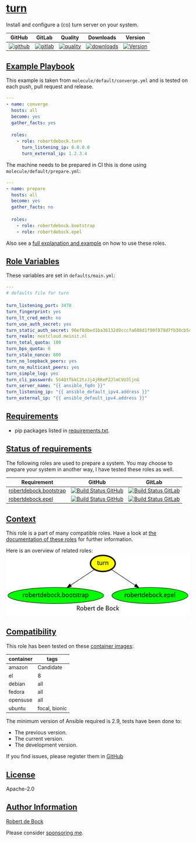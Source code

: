# [turn](#turn)

Install and configure a (co) turn server on your system.

|GitHub|GitLab|Quality|Downloads|Version|
|------|------|-------|---------|-------|
|[![github](https://github.com/robertdebock/ansible-role-turn/workflows/Ansible%20Molecule/badge.svg)](https://github.com/robertdebock/ansible-role-turn/actions)|[![gitlab](https://gitlab.com/robertdebock/ansible-role-turn/badges/master/pipeline.svg)](https://gitlab.com/robertdebock/ansible-role-turn)|[![quality](https://img.shields.io/ansible/quality/54410)](https://galaxy.ansible.com/robertdebock/turn)|[![downloads](https://img.shields.io/ansible/role/d/54410)](https://galaxy.ansible.com/robertdebock/turn)|[![Version](https://img.shields.io/github/release/robertdebock/ansible-role-turn.svg)](https://github.com/robertdebock/ansible-role-turn/releases/)|

## [Example Playbook](#example-playbook)

This example is taken from `molecule/default/converge.yml` and is tested on each push, pull request and release.
```yaml
---
- name: converge
  hosts: all
  become: yes
  gather_facts: yes

  roles:
    - role: robertdebock.turn
      turn_listening_ip: 0.0.0.0
      turn_external_ip: 1.2.3.4
```

The machine needs to be prepared in CI this is done using `molecule/default/prepare.yml`:
```yaml
---
- name: prepare
  hosts: all
  become: yes
  gather_facts: no

  roles:
    - role: robertdebock.bootstrap
    - role: robertdebock.epel
```

Also see a [full explanation and example](https://robertdebock.nl/how-to-use-these-roles.html) on how to use these roles.

## [Role Variables](#role-variables)

These variables are set in `defaults/main.yml`:
```yaml
---
# defaults file for turn

turn_listening_port: 3478
turn_fingerprint: yes
turn_lt_cred_mech: no
turn_use_auth_secret: yes
turn_static_auth_secret: 96ef8dbed1ba36132d9cccfa608d1f90f879d7fb38cb5c18
turn_realm: nextcloud.meinit.nl
turn_total_quota: 100
turn_bps_quota: 0
turn_stale_nonce: 600
turn_no_loopback_peers: yes
turn_no_multicast_peers: yes
turn_simple_log: yes
turn_cli_password: 5S4QtTbkC2tzJj4jRKePZJlmCVU3ljnG
turn_server_name: "{{ ansible_fqdn }}"
turn_listening_ip: "{{ ansible_default_ipv4.address }}"
turn_external_ip: "{{ ansible_default_ipv4.address }}"
```

## [Requirements](#requirements)

- pip packages listed in [requirements.txt](https://github.com/robertdebock/ansible-role-turn/blob/master/requirements.txt).

## [Status of requirements](#status-of-requirements)

The following roles are used to prepare a system. You may choose to prepare your system in another way, I have tested these roles as well.

| Requirement | GitHub | GitLab |
|-------------|--------|--------|
|[robertdebock.bootstrap](https://galaxy.ansible.com/robertdebock/bootstrap)|[![Build Status GitHub](https://github.com/robertdebock/ansible-role-bootstrap/workflows/Ansible%20Molecule/badge.svg)](https://github.com/robertdebock/ansible-role-bootstrap/actions)|[![Build Status GitLab ](https://gitlab.com/robertdebock/ansible-role-bootstrap/badges/master/pipeline.svg)](https://gitlab.com/robertdebock/ansible-role-bootstrap)|
|[robertdebock.epel](https://galaxy.ansible.com/robertdebock/epel)|[![Build Status GitHub](https://github.com/robertdebock/ansible-role-epel/workflows/Ansible%20Molecule/badge.svg)](https://github.com/robertdebock/ansible-role-epel/actions)|[![Build Status GitLab ](https://gitlab.com/robertdebock/ansible-role-epel/badges/master/pipeline.svg)](https://gitlab.com/robertdebock/ansible-role-epel)|

## [Context](#context)

This role is a part of many compatible roles. Have a look at [the documentation of these roles](https://robertdebock.nl/) for further information.

Here is an overview of related roles:
![dependencies](https://raw.githubusercontent.com/robertdebock/ansible-role-turn/png/requirements.png "Dependencies")

## [Compatibility](#compatibility)

This role has been tested on these [container images](https://hub.docker.com/u/robertdebock):

|container|tags|
|---------|----|
|amazon|Candidate|
|el|8|
|debian|all|
|fedora|all|
|opensuse|all|
|ubuntu|focal, bionic|

The minimum version of Ansible required is 2.9, tests have been done to:

- The previous version.
- The current version.
- The development version.



If you find issues, please register them in [GitHub](https://github.com/robertdebock/ansible-role-turn/issues)

## [License](#license)

Apache-2.0

## [Author Information](#author-information)

[Robert de Bock](https://robertdebock.nl/)

Please consider [sponsoring me](https://github.com/sponsors/robertdebock).
